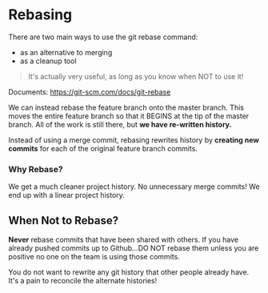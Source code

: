 # Rebasing

There are two main ways to use the git rebase command:

- as an alternative to merging
- as a cleanup tool

> It's actually very useful, as long as you know when NOT to use it!

Documents: https://git-scm.com/docs/git-rebase

We can instead rebase the feature branch onto the master branch. This moves the entire feature branch so that it BEGINS at the tip of the master branch. All of the work is still there, but **we have re-written history.**

Instead of using a merge commit, rebasing rewrites history by **creating new commits** for each of the original feature branch commits.

### Why Rebase?

We get a much cleaner project history. No unnecessary merge commits! We end up with a linear project history.

## When Not to Rebase?

**Never** rebase commits that have been shared with others. If you have already pushed commits up to Github...DO NOT rebase them unless you are positive no one on the team is using those commits.

You do not want to rewrite any git history that other people already have. It's a pain to reconcile the alternate histories!

